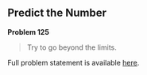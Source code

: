 Predict the Number
------------------

**Problem 125**

> Try to go beyond the limits.

Full problem statement is available [here][mirror].

[mirror]: https://github.com/rdtsc/codeeval-problem-statements/tree/master/moderate/125-predict-the-number/
          "View Problem Statement Mirror"
